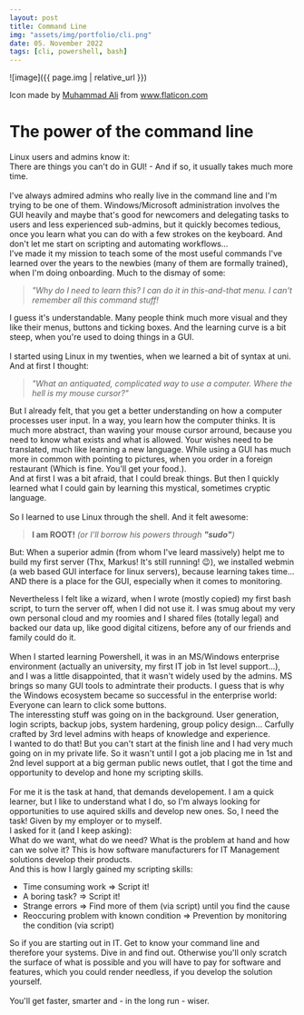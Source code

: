 ```yaml
---
layout: post
title: Command Line
img: "assets/img/portfolio/cli.png"
date: 05. November 2022
tags: [cli, powershell, bash]
---
```


![image]({{ page.img | relative_url }})

Icon made by <a href="https://www.flaticon.com/authors/muhammad-ali" title="Muhammad Ali">Muhammad Ali</a> from <a href="https://www.flaticon.com/" title="Flaticon">www.flaticon.com</a>

# The power of the command line

Linux users and admins know it: <br>
There are things you can't do in GUI! - And if so, it usually takes much more time.
<br><br>
I've always admired admins who really live in the command line and I'm trying to be one of them. 
Windows/Microsoft administration involves the GUI heavily and maybe that's good for newcomers and delegating tasks to users and less experienced sub-admins, but it quickly becomes tedious, once you learn what you can do with a few strokes on the keyboard. And don't let me start on scripting and automating workflows...
<br>
I've made it my mission to teach some of the most useful commands I've learned over the years to the newbies (many of them are formally trained), when I'm doing onboarding. Much to the dismay of some: <br>
 > _"Why do I need to learn this? I can do it in this-and-that menu. I can't remember all this command stuff!_  
 
I guess it's understandable. Many people think much more visual and they like their menus, buttons and ticking boxes. And the learning curve is a bit steep, when you're used to doing things in a GUI.
<br><br>
I started using Linux in my twenties, when we learned a bit of syntax at uni. And at first I thought: <br> 
>_"What an antiquated, complicated way to use a computer. Where the hell is my mouse cursor?"_ 

But I already felt, that you get a better understanding on how a computer processes user input. In a way, you learn how the computer thinks. It is much more abstract, than waving your mouse cursor arround, because you need to know what exists and what is allowed. Your wishes need to be translated, much like learning a new language. While using a GUI has much more in common with pointing to pictures, when you order in a foreign restaurant (Which is fine. You'll get your food.).<br>
And at first I was a bit afraid, that I could break things. But then I quickly learned what I could gain by learning this mystical, sometimes cryptic language. 
<br><br>
So I learned to use Linux through the shell. And it felt awesome: <br>
>__I am ROOT!__ _(or I'll borrow his powers through __"sudo"__)_

But: When a superior admin (from whom I've leard massively) helpt me to build my first server (Thx, Markus! It's still running! 😉), we installed webmin (a web based GUI interface for linux servers), because learning takes time... <br>
AND there is a place for the GUI, especially when it comes to monitoring.
<br>

Nevertheless I felt like a wizard, when I wrote (mostly copied) my first bash script, to turn the server off, when I did not use it. 
I was smug about my very own personal cloud and my roomies and I shared files (totally legal) and backed our data up, like good digital citizens, before any of our friends and family could do it.
<br><br>
When I started learning Powershell, it was in an MS/Windows enterprise environment (actually an university, my first IT job in 1st level support...), and I was a little disappointed, that it wasn't widely used by the admins. MS brings so many GUI tools to admintrate their products. I guess that is why the Windows ecosystem became so successful in the enterprise world: Everyone can learn to click some buttons. <br>
The interessting stuff was going on in the background. User generation, login scripts, backup jobs, system hardening, group policy design... Carfully crafted by 3rd level admins with heaps of knowledge and experience. <br>
I wanted to do that! But you can't start at the finish line and I had very much going on in my private life. So it wasn't until I got a job placing me in 1st and 2nd level support at a big german public news outlet, that I got the time and opportunity to develop and hone my scripting skills.
<br><br>
For me it is the task at hand, that demands developement. I am a quick learner, but I like to understand what I do, so I'm always looking for opportunities to use aquired skills and develop new ones. So, I need the task! Given by my employer or to myself.
<br>
I asked for it (and I keep asking): <br> 
What do we want, what do we need? What is the problem at hand and how can we solve it?
This is how software manufacturers for IT Management solutions develop their products. <br>
And this is how I largly gained my scripting skills: <br> 
* Time consuming work => Script it!
* A boring task? => Script it!
* Strange errors => Find more of them (via script) until you find the cause
* Reoccuring problem with known condition => Prevention by monitoring the condition (via script)

So if you are starting out in IT. Get to know your command line and therefore your systems. Dive in and find out. Otherwise you'll only scratch the surface of what is possible and you will have to pay for software and features, which you could render needless, if you develop the solution yourself. <br> <br> 
You'll get faster, smarter and - in the long run - wiser.